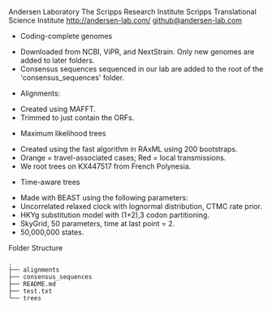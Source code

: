 Andersen Laboratory
The Scripps Research Institute
Scripps Translational Science Institute
http://andersen-lab.com/
github@andersen-lab.com

* Coding-complete genomes
- Downloaded from NCBI, ViPR, and NextStrain. Only new genomes are added to later folders.
- Consensus sequences sequenced in our lab are added to the root of the 'consensus_sequences' folder.

* Alignments:
- Created using MAFFT.
- Trimmed to just contain the ORFs.

* Maximum likelihood trees
- Created using the fast algorithm in RAxML using 200 bootstraps.
- Orange = travel-associated cases; Red = local transmissions.
- We root trees on KX447517 from French Polynesia.

* Time-aware trees 
- Made with BEAST using the following parameters:
 - Uncorrelated relaxed clock with lognormal distribution, CTMC rate prior.
 - HKYg substitution model with (1+2),3 codon partitioning.
 - SkyGrid, 50 parameters, time at last point = 2.
 - 50,000,000 states.

Folder Structure

```
.
├── alignments
├── consensus_sequences
├── README.md
├── test.txt
└── trees
```
